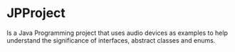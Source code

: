 # JPProject
Is a Java Programming project that uses audio devices as examples to help understand the significance of interfaces, 
abstract classes and enums.
